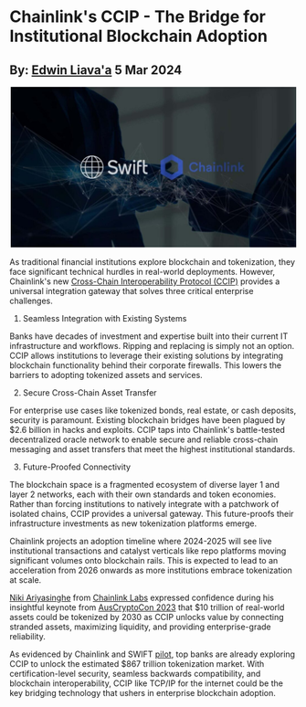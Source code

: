 # Chainlink's CCIP - The Bridge for Institutional Blockchain Adoption
## By: [Edwin Liava'a](https://github.com/EdwinLiavaa) 5 Mar 2024

<p align="center">
 <img width="500" src="https://github.com/EdwinLiavaa/liavaa.space/blob/main/blog/20240305/pic.png">
</p>

As traditional financial institutions explore blockchain and tokenization, they face significant technical hurdles in real-world deployments. However, Chainlink's new [Cross-Chain Interoperability Protocol (CCIP)](https://blog.chain.link/introducing-the-cross-chain-interoperability-protocol-ccip/) provides a universal integration gateway that solves three critical enterprise challenges.

1. Seamless Integration with Existing Systems 

Banks have decades of investment and expertise built into their current IT infrastructure and workflows. Ripping and replacing is simply not an option. CCIP allows institutions to leverage their existing solutions by integrating blockchain functionality behind their corporate firewalls. This lowers the barriers to adopting tokenized assets and services.

2. Secure Cross-Chain Asset Transfer

For enterprise use cases like tokenized bonds, real estate, or cash deposits, security is paramount. Existing blockchain bridges have been plagued by $2.6 billion in hacks and exploits. CCIP taps into Chainlink's battle-tested decentralized oracle network to enable secure and reliable cross-chain messaging and asset transfers that meet the highest institutional standards.  

3. Future-Proofed Connectivity

The blockchain space is a fragmented ecosystem of diverse layer 1 and layer 2 networks, each with their own standards and token economies. Rather than forcing institutions to natively integrate with a patchwork of isolated chains, CCIP provides a universal gateway. This future-proofs their infrastructure investments as new tokenization platforms emerge.

Chainlink projects an adoption timeline where 2024-2025 will see live institutional transactions and catalyst verticals like repo platforms moving significant volumes onto blockchain rails. This is expected to lead to an acceleration from 2026 onwards as more institutions embrace tokenization at scale.

[Niki Ariyasinghe](https://www.linkedin.com/in/nikiariyasinghe) from [Chainlink Labs](https://www.linkedin.com/company/chainlink-labs/) expressed confidence during his insightful keynote from [AusCryptoCon 2023](https://www.youtube.com/watch?v=5ogVG6mskRc) that $10 trillion of real-world assets could be tokenized by 2030 as CCIP unlocks value by connecting stranded assets, maximizing liquidity, and providing enterprise-grade reliability.

As evidenced by Chainlink and SWIFT [pilot](https://www.swift.com/news-events/press-releases/swift-unlocks-potential-tokenisation-successful-blockchain-experiments), top banks are already exploring CCIP to unlock the estimated $867 trillion tokenization market. With certification-level security, seamless backwards compatibility, and blockchain interoperability, CCIP like TCP/IP for the internet could be the key bridging technology that ushers in enterprise blockchain adoption.